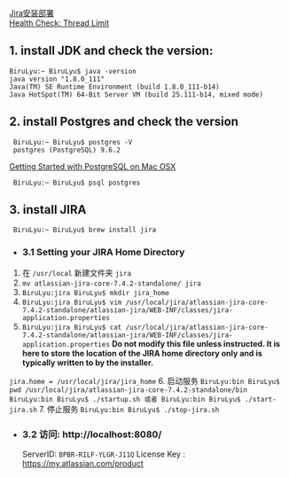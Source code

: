 [Jira安装部署](http://pangge.blog.51cto.com/6013757/1539622)  
 [Health Check: Thread Limit](https://confluence.atlassian.com/kb/health-check-thread-limit-858578685.html)

 ## 1. install JDK and check the version:

 ```
 BiruLyu:~ BiruLyu$ java -version
 java version "1.8.0_111"
 Java(TM) SE Runtime Environment (build 1.8.0_111-b14)
 Java HotSpot(TM) 64-Bit Server VM (build 25.111-b14, mixed mode)
 ```

## 2. install Postgres and check the version
```
 BiruLyu:~ BiruLyu$ postgres -V
 postgres (PostgreSQL) 9.6.2
```
   [Getting Started with PostgreSQL on Mac OSX](https://www.codementor.io/devops/tutorial/getting-started-postgresql-server-mac-osx)
   
```
 BiruLyu:~ BiruLyu$ psql postgres
```
        
## 3. install JIRA

```
 BiruLyu:~ BiruLyu$ brew install jira
```
+ ### 3.1 Setting your JIRA Home Directory
 1. 在 `/usr/local` 新建文件夹 `jira`
 2. `mv atlassian-jira-core-7.4.2-standalone/ jira`
 3. `BiruLyu:jira BiruLyu$ mkdir jira_home`
 4. `BiruLyu:jira BiruLyu$ vim /usr/local/jira/atlassian-jira-core-7.4.2-standalone/atlassian-jira/WEB-INF/classes/jira-application.properties`
 5. `BiruLyu:jira BiruLyu$ cat /usr/local/jira/atlassian-jira-core-7.4.2-standalone/atlassian-jira/WEB-INF/classes/jira-application.properties` 
 **Do not modify this file unless instructed. It is here to store the location of the JIRA home directory only and is typically written to by the installer.**
 
 `jira.home = /usr/local/jira/jira_home`
 6. 启动服务
    ```
    BiruLyu:bin BiruLyu$ pwd
    /usr/local/jira/atlassian-jira-core-7.4.2-standalone/bin
    BiruLyu:bin BiruLyu$ ./startup.sh
    或者
    BiruLyu:bin BiruLyu$ ./start-jira.sh
    ```
 7. 停止服务
    ```
    BiruLyu:bin BiruLyu$ ./stop-jira.sh
    ```
+ ### 3.2 访问:  http://localhost:8080/

   ServerID: `BPBR-RILF-YLGR-J11Q`
   License Key : https://my.atlassian.com/product
   

